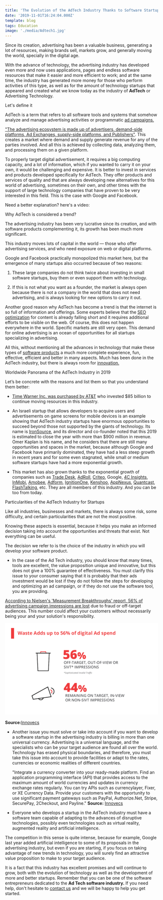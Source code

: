 ```yaml
---
title: 'The Evolution of the AdTech Industry Thanks to Software Startups'
date: '2019-11-01T16:24:04.000Z'
template: blog
tags: Education
image: './media/Adtech1.jpg'
---
```


Since its creation, advertising has been a valuable business, generating a lot of resources, making brands sell, markets grow, and generally moving the world, specially in the digital age.

With the advance of technology, the advertising industry has developed even more and now uses applications, pages and endless software resources that make it easier and more efficient to work; and at the same time, the industry has generated more money for those who perform activities of this type, as well as for the amount of technology startups that appeared and created what we know today as the industry of **AdTech** or Advertising Technology.

<title-2>Let's define it</title-2>

AdTech is a term that refers to all software tools and systems that somehow analyze and manage advertising activities or programmatic [ad campaigns.](https://cobuildlab.com/blog/Planning-your-ads-campaign-on-10-steps/)

["The advertising ecosystem is made up of advertisers, demand-side platforms, Ad Exchanges, supply-side platforms, and Publishers"](https://theappsolutions.com/blog/development/what-why-how-adtech/). This creates a market where demand and supply generate revenue for any of the parties involved. And all this is achieved by collecting data, analyzing them, and processing them on a given platform.

To properly target digital advertisement, it requires a big computing capacity, and a lot of information, which if you wanted to carry it on your own, it would be challenging and expensive. It is better to invest in services and products developed specifically for AdTech. They offer products and services of quality and that are always developing new alternatives for this world of advertising, sometimes on their own, and other times with the support of large technology companies that have proven to be very interested in this field. This is the case with Google and Facebook.

Need a better explanation? here's a video:
<youtube-video id="j-9bunwHZqM"></youtube-video>

<title-2>Why AdTech is considered a trend?</title-2>

The advertising industry has been very lucrative since its creation, and with software products complementing it, its growth has been much more significant.

This industry moves lots of capital in the world — those who offer advertising services, and who need exposure on web or digital platforms.

Google and Facebook practically monopolized this market here, but the emergence of many startups also occurred because of two reasons:

1. These large companies do not think twice about investing in small software startups, buy them or even support them with technology.

2. If this is not what you want as a founder, the market is always open because there is not a company in the world that does not need advertising, and is always looking for new options to carry it out.

Another good reason why AdTech has become a trend is that the internet is so full of information and offerings. Some experts believe that the [SEO optimization](https://cobuildlab.com/blog/seo-tips-that-will-increase-your-position-in-search-engines/) for content is already falling short and it requires additional efforts to be visible on the web. Of course, this does not happen everywhere in the world. Specific markets are still very open. This demand for online advertising is an ocean of opportunities for all startups specializing in advertising.

All this, without mentioning all the advances in technology that make these types of [software products](https://cobuildlab.com/blog/software-development-for-new-products/) a much more complete experience, fun, effective, efficient and better in many aspects. Much has been done in the AdTech industry, but there is always room for [innovation.](https://cobuildlab.com/blog/identifying-opportunities-to-create-a-software-product/)

<title-2>Worldwide Panorama of the AdTech Industry in 2019</title-2>

Let’s be concrete with the reasons and list them so that you understand them better:

- [Time Warner Inc. was purchased by AT&T](https://about.att.com/story/att_completes_acquisition_of_time_warner_inc.html) who invested \$85 billion to continue moving resources in this industry.

- An Israeli startup that allows developers to acquire users and advertisements on game screens for mobile devices is an example showing that AdTech industry startups have enormous opportunities to succeed beyond those not supported by the giants of technology. Its name is [IronSource](https://www.reuters.com/article/us-tech-ironsource-outlook/israeli-adtech-firm-ironsource-sees-revenue-of-900-million-in-2019-idUSKCN1RD1VY), and its director and co-founder noted that this 2019 is estimated to close the year with more than \$900 million in revenue. Omer Kaplan is his name, and he considers that there are still many opportunities and spaces in the market, because although Google and Facebook have primarily dominated, they have had a less steep growth in recent years and for some even stagnated, while small or medium software startups have had a more exponential growth.

- This market has also grown thanks to the exponential growth of companies such as [Trade Desk](https://www.thetradedesk.com/), [AdRoll](https://www.adroll.com/), [Criteo](https://www.criteo.com/), Google, [4C Insights](https://www.4cinsights.com/), [InMobi](https://www.inmobi.com/), [Amobee](https://www.amobee.com/), [Adform](https://site.adform.com/), [IgnitionOne](https://ignitionone.com/), [Kenshoo](https://kenshoo.com/), [AppNexus](https://www.appnexus.com/), [Quantcast](https://www.quantcast.com/), [FlashTalking](https://www.flashtalking.com/), etc. They are all members of this industry. And you can be too from today.

<title-2>Particularities of the AdTech Industry for Startups</title-2>

Like all industries, businesses and markets, there is always some risk, some difficulty, and certain particularities that are not the most positive.

Knowing these aspects is essential, because it helps you make an informed decision taking into account the opportunities and threats that exist. Not everything can be useful.

The decision we refer to is the choice of the industry in which you will develop your software product.

- In the case of the Ad Tech industry, you should know that many times, tools are excellent, the value proposition unique and innovative, but this does not give a 100% guarantee of effectiveness. You must clarify this issue to your consumer saying that it is probably that their ads investment would be lost if they do not follow the steps for developing and optimizing an ad campaign, or if they do not use the software tool, you are providing.

[According to Nielsen's 'Measurement Breakthroughs' report, 56% of advertising campaign impressions are lost](https://innovecs.com/blog/adtech-trends/) due to fraud or off-target audiences. This number could affect your customers without necessarily being your and your solution's responsibility.

[![](media/adtech1.png)](#)

**Source:**[Innovecs](https://innovecs.com/blog/adtech-trends/)

- Another issue you must solve or take into account if you want to develop a software startup in the advertising industry is billing in more than one universal currency. Advertising is a universal language, and the specialists who can be your target audience are found all over the world. Technology has erased physical boundaries, and therefore, you must take this issue into account to provide facilities or adapt to the rates, currencies or economic realities of different countries.

  "Integrate a currency converter into your ready-made platform. Find an application programming interface (API) that provides access to the maximum amount of world currencies and updates in currency exchange rates regularly. You can try APIs such as currencylayer, Fixer, or XE Currency Data.
  Provide your customers with the opportunity to use significant payment gateways such as PayPal, Authorize.Net, Stripe, SecurePay, 2Checkout, and Payline."
  **Source:** [Innovecs](https://innovecs.com/blog/adtech-trends/)

- Everyone who develops a startup in the AdTech industry must have a software team capable of adapting to the advances of disruptive technologies, possibly even technologies such as virtual reality, augmented reality and artificial intelligence.

The competition in this sense is quite intense, because for example, Google last year added artificial intelligence to some of its proposals in the advertising industry, but even if you are starting, if you focus on taking advantage of new trends in technology, you will surely find an attractive value proposition to make to your target audience.

It is a fact that this industry has excellent promises and will continue to grow, both with the evolution of technology as well as the development of more and better startups. Remember that you can be one of the software entrepreneurs dedicated to the **Ad Tech software industry.** If you need help, don't hesitate to [contact us](https://cobuildlab.com/) and we will be happy to help you get started.
